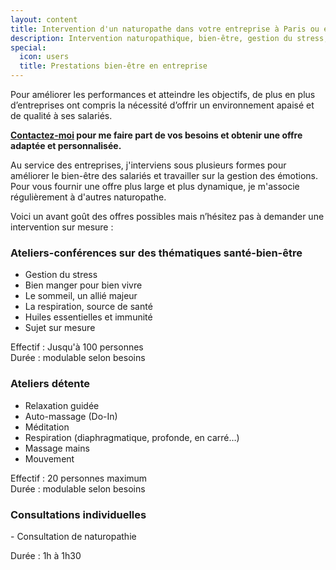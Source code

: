 ```yaml
---
layout: content
title: Intervention d'un naturopathe dans votre entreprise à Paris ou en région Parisienne
description: Intervention naturopathique, bien-être, gestion du stress, ateliers, conférences en Ile-de-france, Yvelines, etc.
special:
  icon: users
  title: Prestations bien-être en entreprise
---
```


Pour améliorer les performances et atteindre les objectifs, de plus en plus d’entreprises ont compris la nécessité d’offrir un environnement apaisé et de qualité à ses salariés.

**[Contactez-moi](/contact) pour me faire part de vos besoins et obtenir une offre adaptée et personnalisée.**

Au service des entreprises, j'interviens sous plusieurs formes pour améliorer le bien-être des salariés et travailler sur la gestion des émotions. Pour vous fournir une offre plus large et plus dynamique, je m'associe régulièrement à d'autres naturopathe. 

Voici un avant goût des offres possibles mais n’hésitez pas à demander une intervention sur mesure :

### Ateliers-conférences sur des thématiques santé-bien-être​
- Gestion du stress 
- Bien manger pour bien vivre
- Le sommeil, un allié majeur
- La respiration, source de santé
- Huiles essentielles et immunité
- Sujet sur mesure

Effectif : Jusqu'à 100 personnes  
Durée : modulable selon besoins

### Ateliers détente​
- Relaxation guidée
- Auto-massage (Do-In)
- Méditation
- Respiration (diaphragmatique, profonde, en carré…)
- Massage mains
- Mouvement

Effectif : 20 personnes maximum  
Durée : modulable selon besoins

### Consultations individuelles
​- Consultation de naturopathie

Durée : 1h à 1h30
